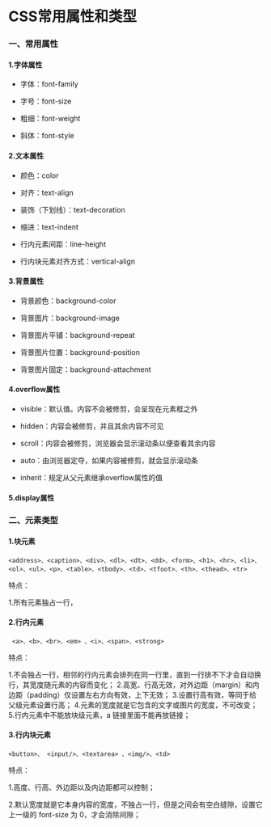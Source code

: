 # CSS常用属性和类型

### 一、常用属性

#### 1.字体属性

- 字体：font-family

- 字号：font-size

- 粗细：font-weight

- 斜体：font-style



#### 2.文本属性

- 颜色：color

- 对齐：text-align

- 装饰（下划线）：text-decoration

- 缩进：text-indent

- 行内元素间距：line-height

- 行内块元素对齐方式：vertical-align



#### 3.背景属性

- 背景颜色：background-color

- 背景图片：background-image

- 背景图片平铺：background-repeat

- 背景图片位置：background-position

- 背景图片固定：background-attachment

#### 4.overflow属性

- visible：默认值。内容不会被修剪，会呈现在元素框之外

- hidden：内容会被修剪，并且其余内容不可见

- scroll：内容会被修剪，浏览器会显示滚动条以便查看其余内容

- auto：由浏览器定夺，如果内容被修剪，就会显示滚动条

- inherit：规定从父元素继承overflow属性的值

#### 5.display属性




### 二、元素类型
#### 1.块元素
```
<address>、<caption>、<div>、<dl>、<dt>、<dd>、<form>、<h1>、<hr>、<li>、<ol>、<ul>、<p>、<table>、<tbody>、<td>、<tfoot>、<th>、<thead>、<tr> 
```
特点：

1.所有元素独占一行，

#### 2.行内元素
```
 <a>、<b>、<br>、<em> 、<i>、<span>、<strong> 
```
特点：

1.不会独占一行，相邻的行内元素会排列在同一行里，直到一行排不下才会自动换行，其宽度随元素的内容而变化；
2.高宽、行高无效，对外边距（margin）和内边距（padding）仅设置左右方向有效，上下无效；
3.设置行高有效，等同于给父级元素设置行高；
4.元素的宽度就是它包含的文字或图片的宽度，不可改变；
5.行内元素中不能放块级元素，a 链接里面不能再放链接；

#### 3.行内块元素

```
<button>、 <input/>、<textarea> 、<img/>、<td>
```

特点：

1.高度、行高、外边距以及内边距都可以控制；

2.默认宽度就是它本身内容的宽度，不独占一行，但是之间会有空白缝隙，设置它上一级的 font-size 为 0，才会消除间隙；